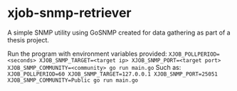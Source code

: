 # xjob-snmp-retriever
A simple SNMP utility using GoSNMP created for data gathering as part of a thesis project.

Run the program with environment variables provided:
`XJOB_POLLPERIOD=<seconds> XJOB_SNMP_TARGET=<target ip> XJOB_SNMP_PORT=<target port> XJOB_SNMP_COMMUNITY=<community> go run main.go`
Such as:
`XJOB_POLLPERIOD=60 XJOB_SNMP_TARGET=127.0.0.1 XJOB_SNMP_PORT=25051 XJOB_SNMP_COMMUNITY=Public go run main.go`
